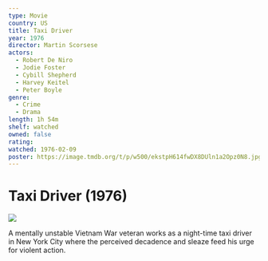 ```yaml
---
type: Movie
country: US
title: Taxi Driver
year: 1976
director: Martin Scorsese
actors:
  - Robert De Niro
  - Jodie Foster
  - Cybill Shepherd
  - Harvey Keitel
  - Peter Boyle
genre:
  - Crime
  - Drama
length: 1h 54m
shelf: watched
owned: false
rating:
watched: 1976-02-09
poster: https://image.tmdb.org/t/p/w500/ekstpH614fwDX8DUln1a2Opz0N8.jpg
---
```


# Taxi Driver (1976)

![](https://image.tmdb.org/t/p/w500/ekstpH614fwDX8DUln1a2Opz0N8.jpg)

A mentally unstable Vietnam War veteran works as a night-time taxi driver in New York City where the perceived decadence and sleaze feed his urge for violent action.